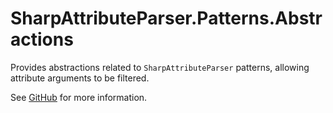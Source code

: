 # SharpAttributeParser.Patterns.Abstractions

Provides abstractions related to `SharpAttributeParser` patterns, allowing attribute arguments to be filtered.

See [GitHub](https://github.com/ErikWe/sharp-attribute-parser) for more information.